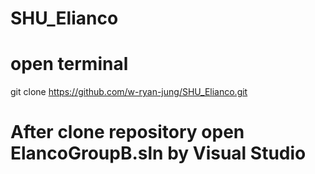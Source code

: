# SHU_Elianco

# open terminal
git clone https://github.com/w-ryan-jung/SHU_Elianco.git
# After clone repository open ElancoGroupB.sln by Visual Studio

